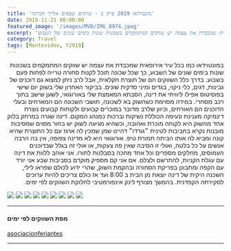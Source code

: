 ```yaml
---
title: 'מונטוידאו 2019 פרק ב - שווקים שבאים אלייך הביתה'
date: 2019-11-21 00:00:00
featured_image: '/images/MVD/IMG_8974.jpeg'
excerpt: 'במונטוידאו כמו בכל עיר אירופאית שמכבדת את עצמה יש שווקים המתמקמים בשכונות שונות בימים שונים של השבוע'
category: Travel
tags: [Montevideo, Y2019]
---
```


<p dir="rtl">
במונטוידאו כמו בכל עיר אירופאית שמכבדת את עצמה יש שווקים המתמקמים בשכונות שונות בימים שונים של השבוע, כך שכל שכונה תוכל לקנות סחורה טרייה לפחות פעם בשבוע. בדרך כלל השווקים הם של תוצרת חקלאית, אבל לרב ניתן למצוא גם דוכנים של גבינות, דגים, כלי ניקוי, בגדים ומיני סדקית שונים. בביקור האחרון שלי בשוק יום שישי בפוסיטוס אפילו ליוויתי את דינה, הסבתא המאמצת שלי באורוגואי, לשען שישב בתוך רכב מסחרי. במידה מסוימת כשהשוק בא לשכונה, תושבי השכונה הם המארחים ובעלי הדוכנים הם האורחים, וכיוון שלרב מדובר במוכרים קבועים ולקוחות קבועים נוצרת דינמיקה מענינת ונעימה הכוללת נשיקות וברכות כמנהג המקום. דינה שגרה במרחק בלוק אחד מהשוק היא לקוחה מוכרת ואהובה, וכשהיא מגיעה לשוק יש בחור מסוים שמסיבות מובנות נקרא בחביבות לטינית ״גורדו״ דהיינו שמן שמכין לה ארגז עם כל התוצרת שהיא קונה ומביא לה אותו הביתה תמורת טיפ. אורוגואי היא לא מדינה צפופה, אין בה הרבה אנשים על כל בלטה, ואולי זו הסיבה שאין פה צעקות, או אולי זה בגלל שבדוכנים העמוסים, מחלקים מספרים וכל אחד מחכה בסבלנות לתורו. אני אוהב ללוות את דינה עם עגלת הקניות, להתרשם ולצלם. אם אני קם מספיק מוקדם בסביבות שבע אני יורד עם הקפה ומתבונן בפריקת הסחורה ובהקמת השוק, שהרי ידוע לכולם שפראו לילי, השכנה היקית של דינה יוצאת מן הבית ב 8:00 ועד אז כולם צריכים להיות ערוכים לסקירתה הקפדנית. בהמשך מצורף לינק אינפורמטיבי לחלוקת השווקים לפי ימים.
</p>

<div class="gallery" data-columns="3">
	<img src="/images/MVD/IMG_8956.jpeg">
	<img src="/images/MVD/IMG_8964.jpeg">
	<img src="/images/MVD/IMG_8968.jpeg">
	<img src="/images/MVD/IMG_8983.jpeg">
	<img src="/images/MVD/IMG_8986.jpeg">
	<img src="/images/MVD/IMG_9244.jpeg">
	<img src="/images/MVD/IMG_9247.jpeg">
	<img src="/images/MVD/IMG_9255.jpeg">
	<img src="/images/MVD/IMG_9263.jpeg">
</div>

---

#### מפת השווקים לפי ימים

[asociacionferiantes](http://www.asociacionferiantes.com.uy/mapa.php?dia=2#barra_menu)


---
